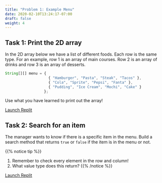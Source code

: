 ```yaml
---
title: "Problem 1: Example Menu"
date: 2020-02-10T13:24:17-07:00
draft: false
weight: 4
---
```


## Task 1: Print the 2D array

In the 2D array below we have a list of different foods. Each row is the same type. For an example, row 1 is an array of main courses. Row 2 is an array of drinks and row 3 is an array of desserts.

```js javascript
String[][] menu = {    
                    { "Hamburger", "Pasta", "Steak", "Tacos" },
                    { "Cola", "Sprite", "Pepsi", "Fanta" },
                    { "Pudding", "Ice Cream", "Mochi", "Cake" }
                  };
```
Use what you have learned to print out the array!

<a class="my-2 mx-4 btn btn-info" href="https://replit.com/@nuevofoundation/2DPrint" target="_blank">Launch Replit</a>

## Task 2: Search for an item

The manager wants to know if there is a specific item in the menu. Build a search method that returns `true` or `false` if the item is in the menu or not.

{{% notice tip %}}
1. Remember to check every element in the row and column!
2. What value type does this return?
{{% /notice %}}

<a class="my-2 mx-4 btn btn-info" href="https://replit.com/@nuevofoundation/2DFind" target="_blank">Launch Replit</a>